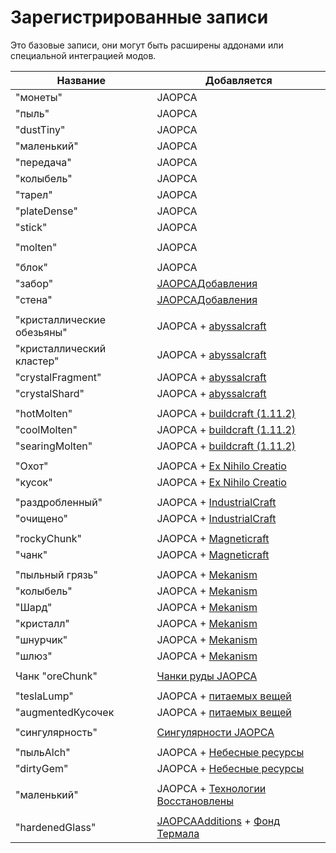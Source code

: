 # Зарегистрированные записи

Это базовые записи, они могут быть расширены аддонами или специальной интеграцией модов.

| Название                   | Добавляется                                                                                                                                                 |
| -------------------------- | ----------------------------------------------------------------------------------------------------------------------------------------------------------- |
| "монеты"                   | JAOPCA                                                                                                                                                      |
| "пыль"                     | JAOPCA                                                                                                                                                      |
| "dustTiny"                 | JAOPCA                                                                                                                                                      |
| "маленький"                | JAOPCA                                                                                                                                                      |
| "передача"                 | JAOPCA                                                                                                                                                      |
| "колыбель"                 | JAOPCA                                                                                                                                                      |
| "тарел"                    | JAOPCA                                                                                                                                                      |
| "plateDense"               | JAOPCA                                                                                                                                                      |
| "stick"                    | JAOPCA                                                                                                                                                      |
|                            |                                                                                                                                                             |
| "molten"                   | JAOPCA                                                                                                                                                      |
|                            |                                                                                                                                                             |
| "блок"                     | JAOPCA                                                                                                                                                      |
| "забор"                    | [JAOPCAДобавления](https://minecraft.curseforge.com/projects/jaopcaadditions)                                                                               |
| "стена"                    | [JAOPCAДобавления](https://minecraft.curseforge.com/projects/jaopcaadditions)                                                                               |
|                            |                                                                                                                                                             |
| "кристаллические обезьяны" | JAOPCA + [abyssalcraft](https://minecraft.curseforge.com/projects/abyssalcraft)                                                                             |
| "кристаллический кластер"  | JAOPCA + [abyssalcraft](https://minecraft.curseforge.com/projects/abyssalcraft)                                                                             |
| "crystalFragment"          | JAOPCA + [abyssalcraft](https://minecraft.curseforge.com/projects/abyssalcraft)                                                                             |
| "crystalShard"             | JAOPCA + [abyssalcraft](https://minecraft.curseforge.com/projects/abyssalcraft)                                                                             |
|                            |                                                                                                                                                             |
| "hotMolten"                | JAOPCA + [buildcraft (1.11.2)](https://minecraft.curseforge.com/projects/buildcraft)                                                                        |
| "coolMolten"               | JAOPCA + [buildcraft (1.11.2)](https://minecraft.curseforge.com/projects/buildcraft)                                                                        |
| "searingMolten"            | JAOPCA + [buildcraft (1.11.2)](https://minecraft.curseforge.com/projects/buildcraft)                                                                        |
|                            |                                                                                                                                                             |
| "Охот"                     | JAOPCA + [Ex Nihilo Creatio](https://minecraft.curseforge.com/projects/ex-nihilo-creatio)                                                                   |
| "кусок"                    | JAOPCA + [Ex Nihilo Creatio](https://minecraft.curseforge.com/projects/ex-nihilo-creatio)                                                                   |
|                            |                                                                                                                                                             |
| "раздробленный"            | JAOPCA + [IndustrialCraft](https://minecraft.curseforge.com/projects/industrial-craft)                                                                      |
| "очищено"                  | JAOPCA + [IndustrialCraft](https://minecraft.curseforge.com/projects/industrial-craft)                                                                      |
|                            |                                                                                                                                                             |
| "rockyChunk"               | JAOPCA + [Magneticraft](https://minecraft.curseforge.com/projects/magneticraft)                                                                             |
| "чанк"                     | JAOPCA + [Magneticraft](https://minecraft.curseforge.com/projects/magneticraft)                                                                             |
|                            |                                                                                                                                                             |
| "пыльный грязь"            | JAOPCA + [Mekanism](https://minecraft.curseforge.com/projects/mekanism)                                                                                     |
| "колыбель"                 | JAOPCA + [Mekanism](https://minecraft.curseforge.com/projects/mekanism)                                                                                     |
| "Шард"                     | JAOPCA + [Mekanism](https://minecraft.curseforge.com/projects/mekanism)                                                                                     |
| "кристалл"                 | JAOPCA + [Mekanism](https://minecraft.curseforge.com/projects/mekanism)                                                                                     |
| "шнурчик"                  | JAOPCA + [Mekanism](https://minecraft.curseforge.com/projects/mekanism)                                                                                     |
| "шлюз"                     | JAOPCA + [Mekanism](https://minecraft.curseforge.com/projects/mekanism)                                                                                     |
|                            |                                                                                                                                                             |
| Чанк "oreChunk"            | [Чанки руды JAOPCA](https://minecraft.curseforge.com/projects/aobd-ore-chunks)                                                                              |
|                            |                                                                                                                                                             |
| "teslaLump"                | JAOPCA + [питаемых вещей](https://minecraft.curseforge.com/projects/powered-thingies)                                                                       |
| "augmentedКусочек          | JAOPCA + [питаемых вещей](https://minecraft.curseforge.com/projects/powered-thingies)                                                                       |
|                            |                                                                                                                                                             |
| "сингулярность"            | [Сингулярности JAOPCA](https://minecraft.curseforge.com/projects/jaopcasingularities)                                                                       |
|                            |                                                                                                                                                             |
| "пыльAlch"                 | JAOPCA + [Небесные ресурсы](https://minecraft.curseforge.com/projects/sky-resources)                                                                        |
| "dirtyGem"                 | JAOPCA + [Небесные ресурсы](https://minecraft.curseforge.com/projects/sky-resources)                                                                        |
|                            |                                                                                                                                                             |
| "маленький"                | JAOPCA + [Технологии Восстановлены](https://minecraft.curseforge.com/projects/techreborn)                                                                   |
|                            |                                                                                                                                                             |
| "hardenedGlass"            | [JAOPCAAdditions](https://minecraft.curseforge.com/projects/jaopcaadditions) + [Фонд Термала](https://minecraft.curseforge.com/projects/thermal-foundation) |